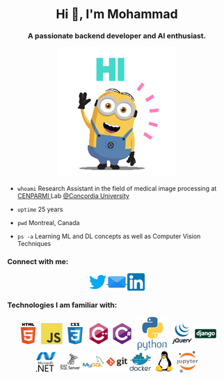 <!--
**ma-shamshiri/ma-shamshiri** is a ✨ _special_ ✨ repository because its `README.md` (this file) appears on your GitHub profile.

Here are some ideas to get you started:

- 🔭 I’m currently working on ...
- 🌱 I’m currently learning ...
- 👯 I’m looking to collaborate on ...
- 🤔 I’m looking for help with ...
- 💬 Ask me about ...
- 📫 How to reach me: ...
- 😄 Pronouns: ...
- ⚡ Fun fact: ...
-->

<h1 align="center">Hi 👋, I'm Mohammad</h1>

<h3 align="center">A passionate backend developer and AI enthusiast.</h3>

<p align="center"><img src="images/hello_there.gif"></p>

<!---<p align="center"> <img src="https://komarev.com/ghpvc/?username=yigitcolakoglu&label=Profile%20views&color=0e75b6&style=flat" alt="yigitcolakoglu" /> </p>--->

- `whoami` Research Assistant in the field of medical image processing at <a href="https://www.concordia.ca/research/cenparmi/team.html/"> CENPARMI </a> Lab <a href="https://www.concordia.ca/">@Concordia University</a>

- `uptime` 25 years

- `pwd` Montreal, Canada

- `ps -a` Learning ML and DL concepts as well as Computer Vision Techniques

<h3 align="left">Connect with me:</h3>
<!--
<p align="center">
	<a href="https://twitter.com/ma_shamshiri" target="_blank">
		<img align="center" src="images/contacts/twitter.svg" alt="twitter" height="40" width="40" />
	</a>
    <a href="https://www.linkedin.com/in/ma-shamshiri/" target="_blank"">
		<img align="center" src="images/contacts/linkedin.svg" alt="linkedin" height="40" width="40" />
	</a>
	<a href="https://www.instagram.com/ma_shamshiri/" target="_blank"">
		<img align="center" src="images/contacts/instagram.svg" alt="instagram" height="40" width="40" />
	</a>
	<a href="https://t.me/ma_shamshiri" target="_blank">
		<img align="center" src="images/contacts/telegram.svg" alt="telegram" height="40" width="40" />
	</a>
	<a href="https://www.joinclubhouse.com/@ma_shamshiri" target="_blank">
		<img align="center" src="images/contacts/clubhouse.png" alt="email" height="40" width="40" />
    </a>
	<a href="mailto:ma.shamshiri@gmail.com" target="_blank">
		<img align="center" src="images/contacts/email.svg" alt="email" height="40" width="40" />
    </a>
</p>
-->
<p align="center">
	<a href="https://twitter.com/ma_shamshiri" target="_blank"> 
		<img align="center" src="images/contacts/twitter.svg" alt="twitter" height="40" width="40" />
	</a>
	<a href="mailto:ma.shamshiri@gmail.com" target="_blank">
		<img align="center" src="images/contacts/email.svg" alt="email" height="40" width="40" />
	</a>
	<a href="https://www.linkedin.com/in/ma-shamshiri/" target="_blank"">
		<img align="center" src="images/contacts/linkedin.svg" alt="linkedin" height="40" width="40" />
    	</a>
</p>

<h3 align="left">Technologies I am familiar with:</h3>
<p align="center">
		<img align="center" src="https://raw.githubusercontent.com/devicons/devicon/master/icons/html5/html5-original-wordmark.svg" alt="devicon" height="50" width="50" />
        <img align="center" src="https://raw.githubusercontent.com/devicons/devicon/master/icons/javascript/javascript-original.svg" alt="devicon" height="50" width="50" />
		<img align="center" src="https://raw.githubusercontent.com/devicons/devicon/master/icons/css3/css3-original-wordmark.svg" alt="devicon" height="50" width="50" />
		<img align="center" src="https://raw.githubusercontent.com/devicons/devicon/master/icons/cplusplus/cplusplus-original.svg" alt="devicon" height="50" width="50" />
		<img align="center" src="https://raw.githubusercontent.com/devicons/devicon/master/icons/csharp/csharp-original.svg" alt="devicon" height="50" width="50" />
		<img align="center" src="https://raw.githubusercontent.com/devicons/devicon/master/icons/python/python-original-wordmark.svg" height="80" width="80" />
		<img align="center" src="https://raw.githubusercontent.com/devicons/devicon/master/icons/jquery/jquery-original-wordmark.svg" alt="devicon" height="50" width="50" />
		<img align="center" src="https://raw.githubusercontent.com/devicons/devicon/master/icons/django/django-original.svg" alt="devicon" height="50" width="50" />
		<img align="center" src="https://raw.githubusercontent.com/devicons/devicon/master/icons/dot-net/dot-net-original-wordmark.svg" alt="devicon" height="50" width="50" />
		<img align="center" src="https://raw.githubusercontent.com/devicons/devicon/master/icons/microsoftsqlserver/microsoftsqlserver-plain-wordmark.svg" alt="devicon" height="50" width="50" />
		<img align="center" src="https://raw.githubusercontent.com/devicons/devicon/master/icons/mysql/mysql-original-wordmark.svg" alt="devicon" height="50" width="50" />
		<img align="center" src="https://raw.githubusercontent.com/devicons/devicon/master/icons/git/git-original-wordmark.svg" alt="devicon" height="50" width="50" />
		<img align="center" src="https://raw.githubusercontent.com/devicons/devicon/master/icons/docker/docker-original-wordmark.svg" height="50" width="50" />
		<img align="center" src="https://raw.githubusercontent.com/devicons/devicon/master/icons/linux/linux-original.svg" alt="devicon" height="50" width="50" />
		<img align="center" src="https://raw.githubusercontent.com/devicons/devicon/master/icons/jupyter/jupyter-original-wordmark.svg" alt="devicon" height="50" width="50" />
</p>

<!--END_SECTION:waka-->

